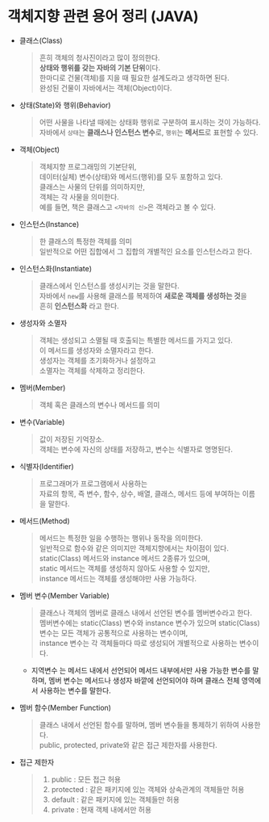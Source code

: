 # 객체지향 관련 용어 정리 (JAVA)

* 클래스(Class)
    > 흔히 객체의 청사진이라고 많이 정의한다.  
    **상태와 행위를 갖는 자바의 기본 단위**이다.  
    한마디로 건물(객체)를 지을 때 필요한 설계도라고 생각하면 된다.  
    완성된 건물이 자바에서는 객체(Object)이다.

* 상태(State)와 행위(Behavior)
    > 어떤 사물을 나타낼 때에는 상태화 행위로 구분하여 표시하는 것이 가능하다.  
자바에서 `상태`는 **클래스나 인스턴스 변수**로, `행위`는 **메서드**로 표현할 수 있다.

* 객체(Object)
    > 객체지향 프로그래밍의 기본단위,  
    데이터(실체) 변수(상태)와 메서드(행위)를 모두 포함하고 있다.  
    클래스는 사물의 단위를 의미하지만,  
    객체는 각 사물을 의미한다.  
    예를 들면, 책은 클래스고 `<자바의 신>`은 객체라고 볼 수 있다.

* 인스턴스(Instance)
    > 한 클래스의 특정한 객체를 의미  
    일반적으로 어떤 집합에서 그 집합의 개별적인 요소를 인스턴스라고 한다.

* 인스턴스화(Instantiate)
    > 클래스에서 인스턴스를 생성시키는 것을 말한다.  
    자바에서 `new`를 사용해 클래스를 복제하여 **새로운 객체를 생성하는 것**을  
    흔히 **인스턴스화** 라고 한다.

* 생성자와 소멸자
    > 객체는 생성되고 소멸될 때 호출되는 특별한 메서드를 가지고 있다.  
    이 메서드를 생성자와 소멸자라고 한다.  
    생성자는 객체를 초기화하거나 설정하고  
    소멸자는 객체를 삭제하고 정리한다.

* 멤버(Member)
    > 객체 혹은 클래스의 변수나 메서드를 의미

* 변수(Variable)
    > 값이 저장된 기억장소.  
    객체는 변수에 자신의 상태를 저장하고, 변수는 식별자로 명명된다.

* 식별자(Identifier)
    > 프로그래머가 프로그램에서 사용하는  
    자료의 항목, 즉 변수, 함수, 상수, 배열, 클래스, 메서드 등에 부여하는 이름을 말한다.

* 메서드(Method)
    > 메서드는 특정한 일을 수행하는 행위나 동작을 의미한다.  
    일반적으로 함수와 같은 의미지만 객체지향에서는 차이점이 있다.  
    static(Class) 메서드와 instance 메서드 2종류가 있으며,  
    static 메서드는 객체를 생성하지 않아도 사용할 수 있지만,  
    instance 메서드는 객체를 생성해야만 사용 가능하다.

* 멤버 변수(Member Variable)
    > 클래스나 객체의 멤버로 클래스 내에서 선언된 변수를 멤버변수라고 한다.  
    멤버변수에는 static(Class) 변수와 instance 변수가 있으며 static(Class) 변수는 모든 객체가 공통적으로 사용하는 변수이며,  
    instance 변수는 각 객체들마다 따로 생성되어 개별적으로 사용하는 변수이다.  
     * 지역변수 는 메서드 내에서 선언되어 메서드 내부에서만 사용 가능한 변수를 말하며, 멤버 변수는 메서드나 생성자 바깥에 선언되어야 하며 클래스 전체 영역에서 사용하는 변수를 말한다.

* 멤버 함수(Member Function)
    > 클래스 내에서 선언된 함수를 말하며, 멤버 변수들을 통제하기 위하여 사용한다.  
    public, protected, private와 같은 접근 제한자를 사용한다.

* 접근 제한자
    > 1. public : 모든 접근 허용
    > 2. protected : 같은 패키지에 있는 객체와 상속관계의 객체들만 허용
    > 3. default : 같은 패키지에 있는 객체들만 허용
    > 4. private : 현재 객체 내에서만 허용